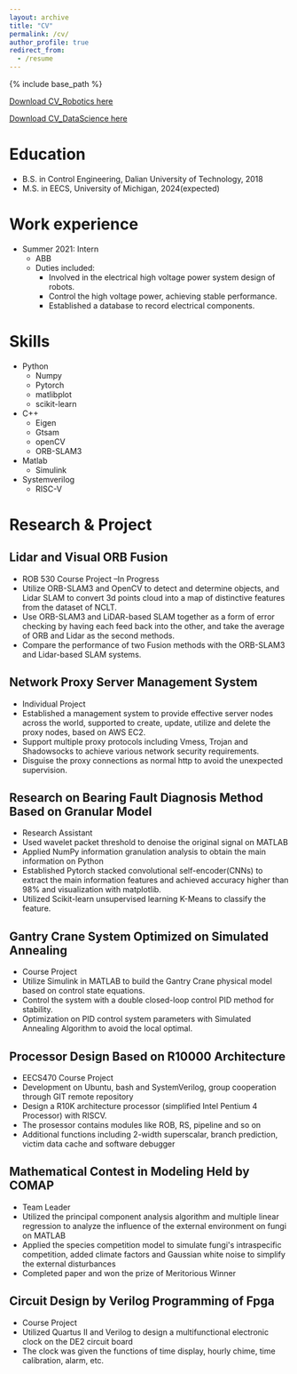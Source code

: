 ```yaml
---
layout: archive
title: "CV"
permalink: /cv/
author_profile: true
redirect_from:
  - /resume
---
```


{% include base_path %}

[Download CV_Robotics here](http://alfredmoore.github.io/files/CV_MoXu_rob.pdf)

[Download CV_DataScience here](http://alfredmoore.github.io/files/CV_MoXu_ds.pdf)

Education
======
* B.S. in Control Engineering, Dalian University of Technology, 2018
* M.S. in EECS, University of Michigan, 2024(expected)
<!-- * Ph.D in Version Control Theory, GitHub University, 2018 (expected) -->

Work experience
======
* Summer 2021: Intern
  * ABB 
  * Duties included: 
    * Involved in the electrical high voltage power system design of robots.
    * Control the high voltage power, achieving stable performance.
    * Established a database to record electrical components.
  <!-- * Supervisor: Professor Git -->

<!-- * Fall 2015: Research Assistant
  * Github University
  * Duties included: Merging pull requests
  * Supervisor: Professor Hub -->
  
Skills
======
* Python
  * Numpy
  * Pytorch
  * matlibplot
  * scikit-learn
* C++
  * Eigen
  * Gtsam
  * openCV
  * ORB-SLAM3
* Matlab
  * Simulink
* Systemverilog
  * RISC-V

Research & Project
======

Lidar and Visual ORB Fusion	
------
  * ROB 530 Course Project	–In Progress
  * Utilize ORB-SLAM3 and OpenCV to detect and determine objects, and Lidar SLAM to convert 3d points cloud into a map of distinctive features from the dataset of NCLT.
  * Use ORB-SLAM3 and LiDAR-based SLAM together as a form of error checking by having each feed back into the other, and take the average of ORB and Lidar as the second methods.
  * Compare the performance of two Fusion methods with the ORB-SLAM3 and Lidar-based SLAM systems.

Network Proxy Server Management System
------	
  * Individual Project	
  * Established a management system to provide effective server nodes across the world, supported to create, update, utilize and delete the proxy nodes, based on AWS EC2.
  * Support multiple proxy protocols including Vmess, Trojan and Shadowsocks to achieve various network security requirements.
  * Disguise the proxy connections as normal http to avoid the unexpected supervision.

Research on Bearing Fault Diagnosis Method Based on Granular Model
------ 	
  * Research Assistant	
  * Used wavelet packet threshold to denoise the original signal on MATLAB
  * Applied NumPy information granulation analysis to obtain the main information on Python
  * Established Pytorch stacked convolutional self-encoder(CNNs) to extract the main information features and achieved accuracy higher than 98% and visualization with matplotlib.
  * Utilized Scikit-learn unsupervised learning K-Means to classify the feature.

Gantry Crane System Optimized on Simulated Annealing
------	
  * Course Project        	
  * Utilize Simulink in MATLAB to build the Gantry Crane physical model based on control state equations.
  * Control the system with a double closed-loop control PID method for stability.
  * Optimization on PID control system parameters with Simulated Annealing Algorithm to avoid the local optimal.

Processor Design Based on R10000 Architecture
------
  * EECS470 Course Project
  *	Development on Ubuntu, bash and SystemVerilog, group cooperation through GIT remote repository
  *	Design a R10K architecture processor (simplified Intel Pentium 4 Processor) with RISCV.
  * The prosessor contains modules like ROB, RS, pipeline and so on
  *	Additional functions including 2-width superscalar, branch prediction, victim data cache and software debugger

Mathematical Contest in Modeling Held by COMAP
------
  * Team Leader
  *	Utilized the principal component analysis algorithm and multiple linear regression to analyze the influence of the external environment on fungi on MATLAB
  *	Applied the species competition model to simulate fungi's intraspecific competition, added climate factors and Gaussian white noise to simplify the external disturbances
  *	Completed paper and won the prize of Meritorious Winner

Circuit Design by Verilog Programming of Fpga
------
  * Course Project
  *	Utilized  Quartus II and Verilog to design a multifunctional electronic clock on the DE2 circuit board
  *	The clock was given the functions of time display, hourly chime, time calibration, alarm, etc.


<!-- Publications
======
  <ul>{% for post in site.publications %}
    {% include archive-single-cv.html %}
  {% endfor %}</ul> -->
  
<!-- Talks
======
  <ul>{% for post in site.talks %}
    {% include archive-single-talk-cv.html %}
  {% endfor %}</ul> -->
  
<!-- Teaching
======
  <ul>{% for post in site.teaching %}
    {% include archive-single-cv.html %}
  {% endfor %}</ul> -->
  
<!-- Service and leadership
======
* Currently signed in to 43 different slack teams -->
